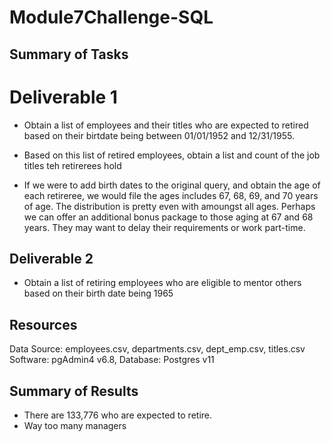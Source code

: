 # Module7Challenge-SQL

## Summary of Tasks

# Deliverable 1

* Obtain a list of employees and their titles who are expected to retired based on their birtdate being between 01/01/1952 and 12/31/1955.

* Based on this list of retired employees, obtain a list and count of the job titles teh retirerees hold

* If we were to add birth dates to the original query, and obtain the age of each retireree, we would file the ages includes 67, 68, 69, and 70 years of age. The distribution is pretty even with amoungst all ages. Perhaps we can offer an additional bonus package to those aging at 67 and 68 years. They may want to delay their requirements or work part-time.

## Deliverable 2

* Obtain a list of retiring employees who are eligible to mentor others based on their birth date being 1965

## Resources

Data Source: employees.csv, departments.csv, dept_emp.csv, titles.csv
Software: pgAdmin4 v6.8,
Database: Postgres v11

## Summary of Results

* There are 133,776 who are expected to retire.
* Way too many managers 
